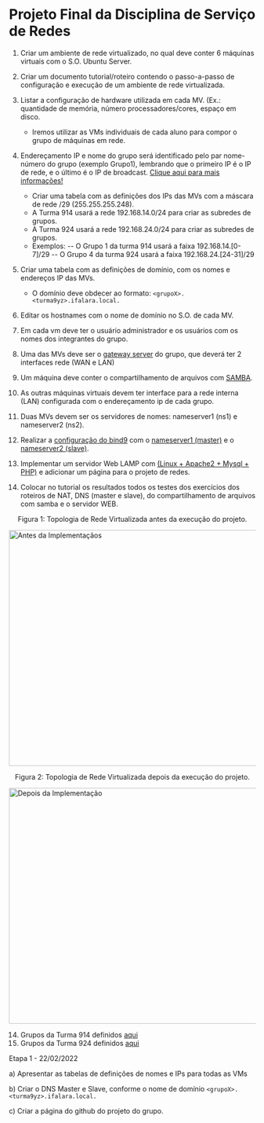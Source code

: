 # Projeto Final da Disciplina de Serviço de Redes

   1. Criar um ambiente de rede virtualizado, no qual deve conter 6 máquinas virtuais com o S.O. Ubuntu Server.
   2. Criar um documento tutorial/roteiro contendo o passo-a-passo de configuração e execução de  um ambiente de rede virtualizada.
   3. Listar a configuração de hardware utilizada em cada MV. (Ex.: quantidade de memória, número processadores/cores, espaço em disco.
       -  Iremos utilizar as VMs individuais de cada aluno para compor o grupo de máquinas em rede.
   4. Endereçamento IP e nome do grupo será identificado pelo par nome-número do grupo (exemplo Grupo1), lembrando que o primeiro IP é o IP de rede, e o último é o IP de broadcast. [Clique aqui para mais informações!](https://github.com/alaelson/labredes2020/blob/master/projeto-final-sred/subnets_and_names.md)
       - Criar uma tabela com as definições dos IPs das MVs com a máscara de rede /29 (255.255.255.248).
       - A Turma 914 usará a rede 192.168.14.0/24 para criar as subredes de grupos. 
       - A Turma 924 usará a rede 192.168.24.0/24 para criar as subredes de grupos. 
       - Exemplos:
          -- O Grupo 1 da turma 914 usará a faixa 192.168.14.[0-7]/29 
          -- O Grupo 4 da turma 924 usará a faixa 192.168.24.[24-31]/29 
          
   5. Criar uma tabela com as definições de domínio, com os nomes e endereços IP das MVs. 
       - O domínio deve obdecer ao formato: ```<grupoX>.<turma9yz>.ifalara.local.```
   6. Editar os hostnames com o nome de domínio no S.O. de cada MV.
   7. Em cada vm deve ter o usuário administrador e os usuários com os nomes dos integrantes do grupo. 
   8. Uma das MVs deve ser o [gateway server](https://github.com/alaelson/labredes2021/blob/master/network/nat/readme.md) do grupo, que deverá ter 2 interfaces rede (WAN e LAN)
   9. Um máquina deve conter o compartilhamento de arquivos com [SAMBA](https://github.com/alaelson/labredes2021/blob/master/network/samba/readme.md).
   10. As outras máquinas virtuais devem ter interface para a rede interna (LAN) configurada com o endereçamento ip de cada grupo.
   11. Duas MVs devem ser os servidores de nomes: nameserver1 (ns1) e nameserver2 (ns2).   
   12. Realizar a [configuração do bind9](https://github.com/alaelson/labredes2021/blob/master/network/bind9/readme.md) com o [nameserver1 (master)](https://github.com/alaelson/labredes2021/blob/master/network/bind9/master.md) e o [nameserver2 (slave)](https://github.com/alaelson/labredes2021/blob/master/network/bind9/slave.md). 
   13. Implementar um servidor Web LAMP com [(Linux + Apache2 + Mysql + PHP)](https://github.com/alaelson/labredes2021/blob/main/network/lamp/readme.md) e adicionar um página para o projeto de redes.
   14. Colocar no tutorial os resultados todos os testes dos exercícios dos roteiros de NAT, DNS (master e slave), do compartilhamento de arquivos com samba e o servidor WEB.

<p><center> Figura 1:  Topologia de Rede Virtualizada antes da execução do projeto.</center></p>   
   <img src="ProjetoFinalSRED-Antes.png" alt="Antes da Implementaçãos"
	title="Figura 1: Topologia de Rede Virtualizada antes da implementação" width="540" height="480" />
       
<p><center> Figura 2:  Topologia de Rede Virtualizada depois da execução do projeto.</center></p>   
   <img src="ProjetoFinalSRED-Depois.png" alt="Depois da Implementação"
	title="Figura 2: Topologia de Rede Virtualizada depois da implementação" width="540" height="480" />

  14. Grupos da Turma 914 definidos [aqui](https://github.com/alaelson/labredes2021/blob/master/projeto-final-sred/grupos914.md) 
  15. Grupos da Turma 924 definidos [aqui](https://github.com/alaelson/labredes2021/blob/master/projeto-final-sred/grupos924.md)

Etapa 1 - 22/02/2022

a) Apresentar as tabelas de definições de nomes e IPs para todas as VMs

b) Criar o DNS Master e Slave, conforme o nome de domínio ```<grupoX>.<turma9yz>.ifalara.local.```

c) Criar a página do github do projeto do grupo.
